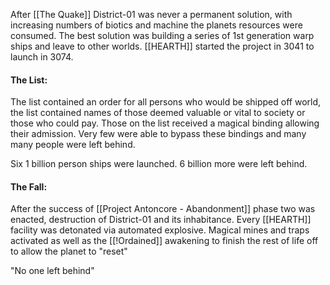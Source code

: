 After [[The Quake]]
District-01 was never a permanent solution, with increasing numbers of biotics and machine the planets resources were consumed. The best solution was building a series of 1st generation warp ships and leave to other worlds. [[HEARTH]] started the project in 3041 to launch in 3074. 

#### The List:
The list contained an order for all persons who would be shipped off world, the list contained names of those deemed valuable or vital to society or those who could pay. Those on the list received a magical binding allowing their admission. Very few were able to bypass these bindings and many many people were left behind.

Six 1 billion person ships were launched. 6 billion more were left behind.

#### The Fall:
After the success of [[Project Antoncore - Abandonment]] phase two was enacted, destruction of District-01 and its inhabitance. Every [[HEARTH]] facility was detonated via automated explosive. Magical mines and traps activated as well as the [[!Ordained]] awakening to finish the rest of life off to allow the planet to "reset"

"No one left behind"


